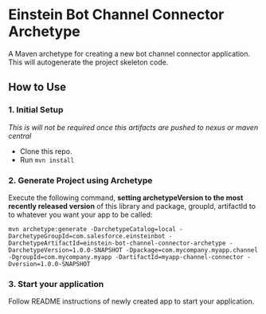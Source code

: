 # Einstein Bot Channel Connector Archetype

A Maven archetype for creating a new bot channel connector application. This will autogenerate the project skeleton code.

## How to Use

### 1. Initial Setup 

*This is will not be required once this artifacts are pushed to nexus or maven central*

* Clone this repo.
* Run `mvn install`  

### 2. Generate Project using Archetype

Execute the following command, **setting archetypeVersion to the most recently released version** of this library and package, groupId, artifactId to to whatever you want your app to be called:

```
mvn archetype:generate -DarchetypeCatalog=local -DarchetypeGroupId=com.salesforce.einsteinbot -DarchetypeArtifactId=einstein-bot-channel-connector-archetype -DarchetypeVersion=1.0.0-SNAPSHOT -Dpackage=com.mycompany.myapp.channel -DgroupId=com.mycompany.myapp -DartifactId=myapp-channel-connector -Dversion=1.0.0-SNAPSHOT
```

### 3. Start your application

Follow README instructions of newly created app to start your application.